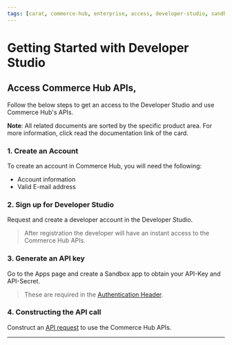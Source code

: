 ```yaml
---
tags: [carat, commerce-hub, enterprise, access, developer-studio, sandbox, developer-portal, enroll, enrollment, api, getting-started]
---
```


# Getting Started with Developer Studio 

## Access Commerce Hub APIs,

Follow the below steps to get an access to the Developer Studio and use Commerce Hub's APIs.

**Note**: All related documents are sorted by the specific product area. For more information, click read the documentation link of the card.  

### 1. Create an Account

To create an account in Commerce Hub, you will need the following:

- Account information 
- Valid E-mail address

### 2. Sign up for  Developer Studio

Request and create a developer account in the Developer Studio.

<!-- theme: info -->
> After registration the developer will have an instant access to the Commerce Hub APIs.

### 3. Generate an API key

Go to the Apps page and create a Sandbox app to obtain your API-Key and API-Secret.

<!-- theme: info -->
> These are required in the [Authentication Header](?path=docs/Resources/API-Documents/Authentication-Header.md).

### 4. Constructing the API call

Construct an [API request](?path=docs/Resources/API-Documents/Use-Our-APIs.md) to use the Commerce Hub APIs.
 
---